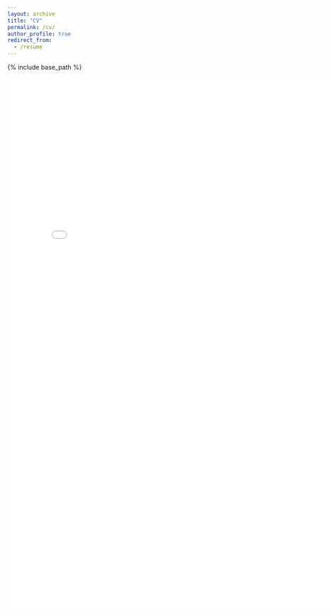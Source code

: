 ```yaml
---
layout: archive
title: "CV"
permalink: /cv/
author_profile: true
redirect_from:
  - /resume
---
```


{% include base_path %}

<iframe src="/files/yxsong-cv.pdf" style="width: 800px;height: 1200px;border: none;"></iframe>